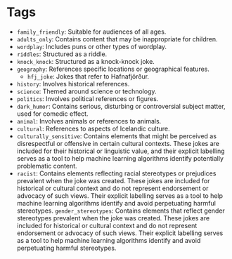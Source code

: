 # Tags
- `family_friendly`: Suitable for audiences of all ages.
- `adults_only`: Contains content that may be inappropriate for children.
- `wordplay`: Includes puns or other types of wordplay.
- `riddles`: Structured as a riddle.
- `knock_knock`: Structured as a knock-knock joke.
- `geography`: References specific locations or geographical features.
  - `hfj_joke`: Jokes that refer to Hafnafjörður.
- `history`: Involves historical references.
- `science`: Themed around science or technology.
- `politics`: Involves political references or figures.
- `dark_humor`: Contains serious, disturbing or controversial subject matter, used for comedic effect.
- `animal`: Involves animals or references to animals.
- `cultural`: References to aspects of Icelandic culture.
- `culturally_sensitive`: Contains elements that might be perceived as disrespectful or offensive in certain cultural contexts. These jokes are included for their historical or linguistic value, and their explicit labelling serves as a tool to help machine learning algorithms identify potentially problematic content.
- `racist`: Contains elements reflecting racial stereotypes or prejudices prevalent when the joke was created. These jokes are included for historical or cultural context and do not represent endorsement or advocacy of such views. Their explicit labelling serves as a tool to help machine learning algorithms identify and avoid perpetuating harmful stereotypes.
`gender_stereotypes`: Contains elements that reflect gender stereotypes prevalent when the joke was created. These jokes are included for historical or cultural context and do not represent endorsement or advocacy of such views. Their explicit labelling serves as a tool to help machine learning algorithms identify and avoid perpetuating harmful stereotypes.
